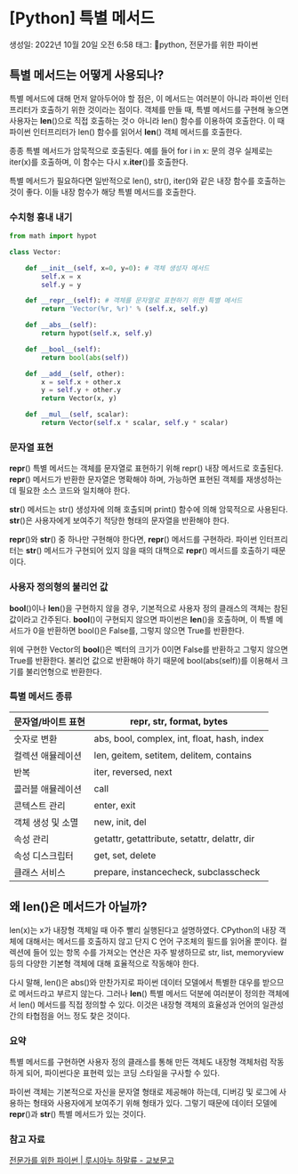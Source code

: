 # [Python] 특별 메서드

생성일: 2022년 10월 20일 오전 6:58
태그: python, 전문가를 위한 파이썬

## 특별 메서드는 어떻게 사용되나?

특별 메서드에 대해 먼저 알아두어야 할 점은, 이 메서드는 여러분이 아니라 파이썬 인터프리터가 호출하기 위한 것이라는 점이다. 객체를 만들 때, 특별 메서드를 구현해 놓으면 사용자는 __len__()으로 직접 호출하는 것ㅇ 아니라 len() 함수를 이용하여 호출한다. 이 때 파이썬 인터프리터가 len() 함수를 읽어서 __len__() 객체 메서드를 호출한다.

종종 특별 메서드가 암묵적으로 호출된다. 예를 들어 for i in x: 문의 경우 실제로는 iter(x)를 호출하며, 이 함수는 다시 x.__iter__()를 호출한다.

특별 메서드가 필요하다면 일반적으로 len(), str(), iter()와 같은 내장 함수를 호출하는 것이 좋다. 이들 내장 함수가 해당 특별 메서드를 호출한다.

### 수치형 흉내 내기

```python
from math import hypot

class Vector:

    def __init__(self, x=0, y=0): # 객체 생성자 메서드
        self.x = x
        self.y = y

    def __repr__(self): # 객체를 문자열로 표현하기 위한 특별 메서드
        return 'Vector(%r, %r)' % (self.x, self.y)

    def __abs__(self):
        return hypot(self.x, self.y)

    def __bool__(self):
        return bool(abs(self))

    def __add__(self, other):
        x = self.x + other.x
        y = self.y + other.y
        return Vector(x, y)

    def __mul__(self, scalar):
        return Vector(self.x * scalar, self.y * scalar)
```

### 문자열 표현

__**repr**__() 특별 메서드는 객체를 문자열로  표현하기 위해 repr() 내장 메서드로 호출된다. __**repr**__() 메서드가 반환한 문자열은 명확해야 하며, 가능하면 표현된 객체를 재생성하는 데 필요한 소스 코드와 일치해야 한다. 

__**str**__() 메서드는 str() 생성자에 의해 호출되며 print() 함수에 의해 암묵적으로 사용된다. __str__()은 사용자에게 보여주기 적당한 형태의 문자열을 반환해야 한다.

__repr__()와 __str__() 중 하나만 구현해야 한다면, __repr__() 메서드를 구현하라. 파이썬 인터프리터는 __str__() 메서드가 구현되어 있지 않을 때의 대책으로 __repr__() 메서드를 호출하기 때문이다.

### 사용자 정의형의 불리언 값

__bool__()이나 __len__()을 구현하지 않을 경우, 기본적으로 사용자 정의 클래스의 객체는 참된 값이라고 간주된다. __bool__()이 구현되지 않으면 파이썬은 __len__()을 호출하며, 이 특별 메서드가 0을 반환하면 bool()은 False를, 그렇지 않으면 True를 반환한다.

위에 구현한 Vector의 __bool__()은 벡터의 크기가 0이면 False를 반환하고 그렇지 않으면 True를 반환한다. 불리언 값으로 반환해야 하기 때문에 bool(abs(self))를 이용해서 크기를 불리언형으로 반환한다.

### 특별 메서드 종류

| 문자열/바이트 표현 | repr, str, format, bytes |
| --- | --- |
| 숫자로 변환 | abs, bool, complex, int, float, hash, index |
| 컬렉션 애뮬레이션 | len, geitem, setitem, delitem, contains |
| 반복 | iter, reversed, next |
| 콜러블 애뮬레이션 | call |
| 콘텍스트 관리 | enter, exit |
| 객체 생성 및 소멸 | new, init, del |
| 속성 관리 | getattr, getattribute, setattr, delattr, dir |
| 속성 디스크립터 | get, set, delete |
| 클래스 서비스 | prepare, instancecheck, subclasscheck |

## 왜 len()은 메서드가 아닐까?

len(x)는 x가 내장형 객체일 때 아주 빨리 실행된다고 설명하였다. CPython의 내장 객체에 대해서는 메서드를 호출하지 않고 단지 C 언어 구조체의  필드를 읽어올 뿐이다. 컬렉션에 들어 있는 항목 수를 가져오는 연산은 자주 발생하므로 str, list, memoryview 등의 다양한 기본형 객체에 대해 효율적으로 작동해야 한다.

다시 말해, len()은 abs()와 만찬가지로 파이썬 데이터 모델에서 특별한 대우를 받으므로 메서드라고 부르지 않는다. 그러나 __len__() 특별 메서드 덕분에 여러분이 정의한 객체에서 len() 메서드를 직접 정의할 수 있다. 이것은 내장형 객체의 효율성과 언어의 일관성 간의 타협점을 어느 정도 찾은 것이다.

### 요약

특별 메서드를 구현하면 사용자 정의 클래스를 통해 만든 객체도 내장형 객체처럼 작동하게 되어, 파이썬다운 표현력 있는 코딩 스타일을 구사할 수 있다.

파이썬 객체는 기본적으로 자신을 문자열 형태로 제공해야 하는데, 디버깅 및 로그에 사용하는 형태와 사용자에게 보여주기 위해 형태가 있다. 그렇기 때문에 데이터 모델에 __repr__()과 __str__() 특별 메서드가 있는 것이다.

### 참고 자료

[전문가를 위한 파이썬 | 루시아누 하말류 - 교보문고](https://product.kyobobook.co.kr/detail/S000001057838)